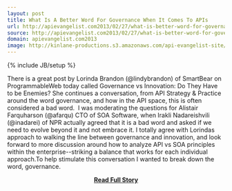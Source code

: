 ```yaml
---
layout: post
title: What Is A Better Word For Governance When It Comes To APIs
url: http://apievangelist.com2013/02/27/what-is-better-word-for-governance-when-it-comes-to-apis/
source: http://apievangelist.com2013/02/27/what-is-better-word-for-governance-when-it-comes-to-apis/
domain: apievangelist.com2013
image: http://kinlane-productions.s3.amazonaws.com/api-evangelist-site/blog/respect-my-authority.jpg
---
```

{% include JB/setup %}<p>There is a great post by Lorinda Brandon (@lindybrandon) of SmartBear on ProgrammableWeb today called Governance vs Innovation: Do They Have to be Enemies? She continues a conversation, from API Strategy &amp; Practice around the word governance, and how in the API space, this is often considered a bad word.  I was moderating the questions for Alistair Farquharson (@afarqu) CTO of SOA Software, when Irakli Nadareishvili (@inadarei) of NPR actually agreed that it is a bad word and asked if we need to evolve beyond it and not embrace it. I totally agree with Lorindas approach to walking the line between governance and innovation, and look forward to more discussion around how to analyze API vs SOA principles within the enterprise--striking a balance that works for each individual approach.To help stimulate this conversation I wanted to break down the word, governance.</p>
<center><p><a href="http://apievangelist.com2013/02/27/what-is-better-word-for-governance-when-it-comes-to-apis/" style='padding:25px; font-sze:18px; font-weight: bold;'>Read Full Story</a></p></center>
